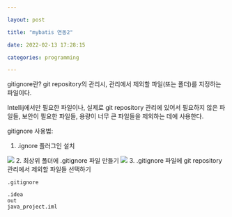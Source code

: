 ```yaml
---

layout: post

title: "mybatis 연동2"

date: 2022-02-13 17:28:15

categories: programming

---
```


gitignore란?
git repository의 관리시, 관리에서 제외할 파일(또는 폴더)를 지정하는 파일이다.

Intellij에서만 필요한 파일이나, 실제로 git repository 관리에 있어서 필요하지 않은 파일들, 보안이 필요한 파일들, 용량이 너무 큰 파일들을 제외하는 데에 사용한다.

gitignore 사용법: 

1. .ignore 플러그인 설치
<img  src="https://cndiqor0512.github.io/img/ignore.PNG">
2. 최상위 폴더에 .gitignore 파일 만들기
<img  src="https://cndiqor0512.github.io/img/ignore2.png">
3. .gitignore 파일에 git repository 관리에서 제외할 파일들 선택하기

    .gitignore
    
    .idea  
    out  
    java_project.iml
